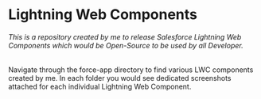 # Lightning Web Components
###### This is a repository created by me to release Salesforce Lightning Web Components which would be Open-Source to be used by all Developer.

Navigate through the force-app directory to find various LWC components created by me. In each folder you would see dedicated screenshots attached for each individual Lightning Web Component.
